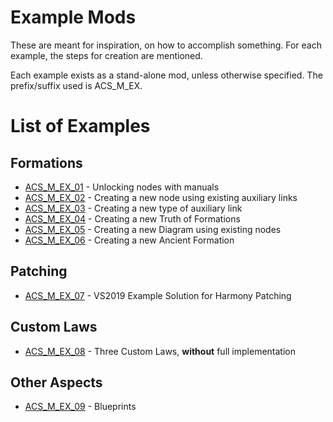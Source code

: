 # Example Mods
These are meant for inspiration, on how to accomplish something. For each example, the steps for creation are mentioned.

Each example exists as a stand-alone mod, unless otherwise specified. The prefix/suffix used is ACS_M_EX.
# List of Examples
## Formations
* [ACS_M_EX_01](ACS_M_EX_01/Readme.md) - Unlocking nodes with manuals
* [ACS_M_EX_02](ACS_M_EX_02/Readme.md) - Creating a new node using existing auxiliary links
* [ACS_M_EX_03](ACS_M_EX_03/Readme.md) - Creating a new type of auxiliary link
* [ACS_M_EX_04](ACS_M_EX_04/Readme.md) - Creating a new Truth of Formations
* [ACS_M_EX_05](ACS_M_EX_05/Readme.md) - Creating a new Diagram using existing nodes
* [ACS_M_EX_06](ACS_M_EX_06/Readme.md) - Creating a new Ancient Formation

## Patching
* [ACS_M_EX_07](ACS_M_EX_07/Readme.md) - VS2019 Example Solution for Harmony Patching

## Custom Laws
* [ACS_M_EX_08](ACS_M_EX_08/Readme.md) - Three Custom Laws, **without** full implementation

## Other Aspects
* [ACS_M_EX_09](ACS_M_EX_09/Readme.md) - Blueprints
